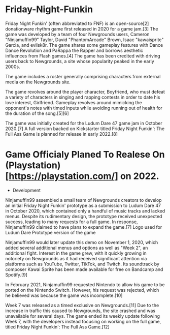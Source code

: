 # Friday-Night-Funkin

Friday Night Funkin' (often abbreviated to FNF) is an open-source[2] donationware rhythm game first released in 2020 for a game jam.[3] The game was developed by a team of four Newgrounds users, Cameron "Ninjamuffin99" Taylor, David "PhantomArcade" Brown, Isaac "kawaisprite" Garcia, and evilsk8r. The game shares some gameplay features with Dance Dance Revolution and PaRappa the Rapper and borrows aesthetic influences from Flash games.[4] The game has been credited with driving users back to Newgrounds, a site whose popularity peaked in the early 2000s.

The game includes a roster generally comprising characters from external media on the Newgrounds site.

The game revolves around the player character, Boyfriend, who must defeat a variety of characters in singing and rapping contests in order to date his love interest, Girlfriend. Gameplay revolves around mimicking the opponent's notes with timed inputs while avoiding running out of health for the duration of the song.[5][6]

The game was initially created for the Ludum Dare 47 game jam in October 2020.[7] A full version backed on Kickstarter titled Friday Night Funkin': The Full Ass Game is planned for release in early 2022.[8]

# Game Officialy Planed To Realese On (Playstation)[https://playstation.com/] on 2022.

- Development

Ninjamuffin99 assembled a small team of Newgrounds creators to develop an initial Friday Night Funkin' prototype as a submission to Ludum Dare 47 in October 2020, which contained only a handful of music tracks and lacked menus. Despite its rudimentary design, the prototype received unexpected success, leading to many requests for a full game. In response, Ninjamuffin99 claimed to have plans to expand the game.[7]
Logo used for Ludum Dare Prototype version of the game

Ninjamuffin99 would later update this demo on November 1, 2020, which added several additional menus and options as well as "Week 2", an additional fight. Interest in the game grew, with it quickly growing in notoriety on Newgrounds as it had received significant attention via platforms such as YouTube, Twitter, TikTok, and Twitch. Its soundtrack by composer Kawai Sprite has been made available for free on Bandcamp and Spotify.[9]

In February 2021, Ninjamuffin99 requested Nintendo to allow his game to be ported on the Nintendo Switch. However, his request was rejected, which he believed was because the game was incomplete.[10]

Week 7 was released as a timed exclusive on Newgrounds.[11] Due to the increase in traffic this caused to Newgrounds, the site crashed and was unavailable for several days. The game ended its weekly update following Week 7, with the developers instead focusing on working on the full game, titled Friday Night Funkin': The Full Ass Game.[12] 

